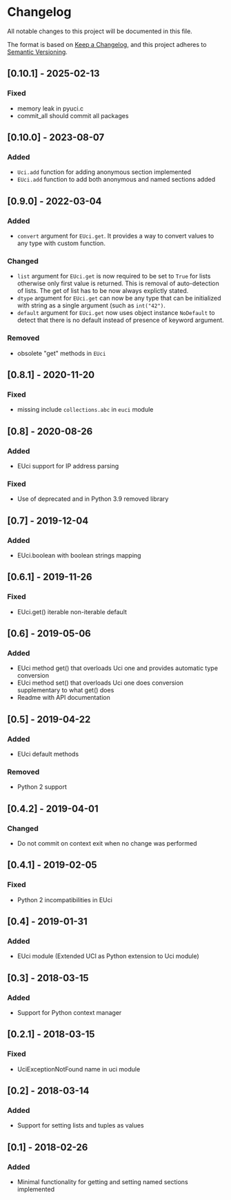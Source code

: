 # Changelog
All notable changes to this project will be documented in this file.

The format is based on [Keep a Changelog](https://keepachangelog.com/en/1.0.0/),
and this project adheres to [Semantic Versioning](https://semver.org/spec/v2.0.0.html).

## [0.10.1] - 2025-02-13
### Fixed
- memory leak in pyuci.c
- commit_all should commit all packages

## [0.10.0] - 2023-08-07
### Added
- `Uci.add` function for adding anonymous section implemented
- `EUci.add` function to add both anonymous and named sections added

## [0.9.0] - 2022-03-04
### Added
- `convert` argument for `EUci.get`. It provides a way to convert values to any
  type with custom function.

### Changed
- `list` argument for `EUci.get` is now required to be set to `True` for lists
  otherwise only first value is returned. This is removal of auto-detection of
  lists. The get of list has to be now always explictly stated.
- `dtype` argument for `EUci.get` can now be any type that can be initialized
  with string as a single argument (such as `int("42")`.
- `default` argument for `EUci.get` now uses object instance `NoDefault` to
  detect that there is no default instead of presence of keyword argument.

### Removed
- obsolete "get" methods in `EUci`


## [0.8.1] - 2020-11-20
### Fixed
- missing include `collections.abc` in `euci` module


## [0.8] - 2020-08-26
### Added
- EUci support for IP address parsing

### Fixed
- Use of deprecated and in Python 3.9 removed library


## [0.7] - 2019-12-04
### Added
- EUci.boolean with boolean strings mapping


## [0.6.1] - 2019-11-26
### Fixed
- EUci.get() iterable non-iterable default


## [0.6] - 2019-05-06
### Added
- EUci method get() that overloads Uci one and provides automatic type conversion
- EUci method set() that overloads Uci one does conversion supplementary to what
  get() does
- Readme with API documentation


## [0.5] - 2019-04-22
### Added
- EUci default methods

### Removed
- Python 2 support


## [0.4.2] - 2019-04-01
### Changed
- Do not commit on context exit when no change was performed


## [0.4.1] - 2019-02-05
### Fixed
- Python 2 incompatibilities in EUci


## [0.4] - 2019-01-31
### Added
- EUci module (Extended UCI as Python extension to Uci module)


## [0.3] - 2018-03-15
### Added
- Support for Python context manager


## [0.2.1] - 2018-03-15
### Fixed
- UciExceptionNotFound name in uci module


## [0.2] - 2018-03-14
### Added
- Support for setting lists and tuples as values


## [0.1] - 2018-02-26
### Added
- Minimal functionality for getting and setting named sections implemented
